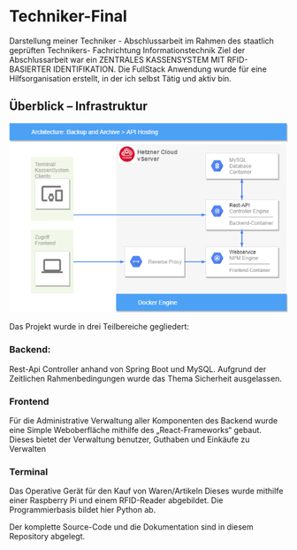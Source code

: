 # Techniker-Final

Darstellung meiner Techniker - Abschlussarbeit im Rahmen des staatlich geprüften Technikers- Fachrichtung Informationstechnik
Ziel der Abschlussarbeit war ein ZENTRALES KASSENSYSTEM MIT RFID-BASIERTER IDENTIFIKATION.
Die FullStack Anwendung wurde für eine Hilfsorganisation erstellt, in der ich selbst Tätig und aktiv bin.

## Überblick – Infrastruktur
![Screenshot](/DOC/Design/11_BigPicture.png)

Das Projekt wurde in drei Teilbereiche gegliedert:
### Backend:
Rest-Api Controller anhand von Spring Boot und MySQL. Aufgrund der Zeitlichen Rahmenbedingungen wurde das Thema Sicherheit ausgelassen.


### Frontend
Für die Administrative Verwaltung aller Komponenten des Backend wurde eine Simple Weboberfläche mithilfe des „React-Frameworks“ gebaut. Dieses bietet der Verwaltung benutzer, Guthaben und Einkäufe zu Verwalten

### Terminal
Das Operative Gerät für den Kauf von Waren/Artikeln
Dieses wurde mithilfe einer Raspberry Pi und einem RFID-Reader abgebildet. Die Programmierbasis bildet hier Python ab.


Der komplette Source-Code und die Dokumentation sind in diesem Repository abgelegt.

